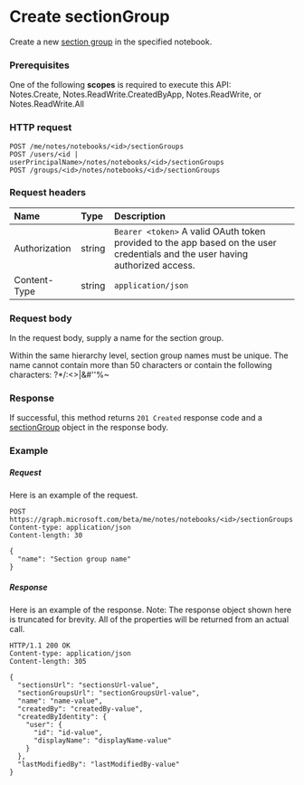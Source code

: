 # Create sectionGroup

Create a new [section group](../resources/sectiongroup.md) in the specified notebook.
### Prerequisites
One of the following **scopes** is required to execute this API:   
Notes.Create, Notes.ReadWrite.CreatedByApp, Notes.ReadWrite, or Notes.ReadWrite.All
### HTTP request
<!-- { "blockType": "ignored" } -->
```http
POST /me/notes/notebooks/<id>/sectionGroups
POST /users/<id | userPrincipalName>/notes/notebooks/<id>/sectionGroups
POST /groups/<id>/notes/notebooks/<id>/sectionGroups
```
### Request headers
| Name       | Type | Description|
|:---------------|:--------|:----------|
| Authorization  | string  | `Bearer <token>` A valid OAuth token provided to the app based on the user credentials and the user having authorized access. |
| Content-Type | string | `application/json` |

### Request body
In the request body, supply a name for the section group.

Within the same hierarchy level, section group names must be unique. The name cannot contain more than 50 characters or contain the following characters:  ?*\/:<>|&#''%~

### Response
If successful, this method returns `201 Created` response code and a [sectionGroup](../resources/sectiongroup.md) object in the response body.

### Example
##### Request
Here is an example of the request.
<!-- {
  "blockType": "request",
  "name": "create_sectiongroup_from_notebook"
}-->
```http
POST https://graph.microsoft.com/beta/me/notes/notebooks/<id>/sectionGroups
Content-type: application/json
Content-length: 30

{
  "name": "Section group name"
}
```

##### Response
Here is an example of the response. Note: The response object shown here is truncated for brevity. All of the properties will be returned from an actual call.
<!-- {
  "blockType": "response",
  "truncated": true,
  "@odata.type": "microsoft.graph.sectiongroup"
} -->
```http
HTTP/1.1 200 OK
Content-type: application/json
Content-length: 305

{
  "sectionsUrl": "sectionsUrl-value",
  "sectionGroupsUrl": "sectionGroupsUrl-value",
  "name": "name-value",
  "createdBy": "createdBy-value",
  "createdByIdentity": {
    "user": {
      "id": "id-value",
      "displayName": "displayName-value"
    }
  },
  "lastModifiedBy": "lastModifiedBy-value"
}
```

<!-- uuid: 8fcb5dbc-d5aa-4681-8e31-b001d5168d79
2015-10-25 14:57:30 UTC -->
<!-- {
  "type": "#page.annotation",
  "description": "Create SectionGroup",
  "keywords": "",
  "section": "documentation",
  "tocPath": ""
}-->